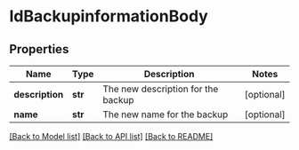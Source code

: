 # IdBackupinformationBody

## Properties
Name | Type | Description | Notes
------------ | ------------- | ------------- | -------------
**description** | **str** | The new description for the backup | [optional] 
**name** | **str** | The new name for the backup | [optional] 

[[Back to Model list]](../README.md#documentation-for-models) [[Back to API list]](../README.md#documentation-for-api-endpoints) [[Back to README]](../README.md)

